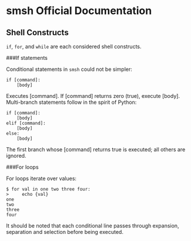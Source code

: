 smsh Official Documentation
===========================

Shell Constructs
----------------

`if`, `for`, and `while` are each considered shell constructs.


###If statements

Conditional statements in `smsh` could not be simpler:

```
if [command]:
    [body]
```

Executes [command].  If [command] returns zero (true), execute [body].
Multi-branch statements follow in the spirit of Python: 

```
if [command]:
    [body]
elif [command]:
    [body]
else:
    [body]
```

The first branch whose [command] returns true is executed; all others
are ignored.

###For loops

For loops iterate over values:

```
$ for val in one two three four:
>     echo {val}    
one
two
three
four
```

It should be noted that each conditional line passes through
expansion, separation and selection before being executed.